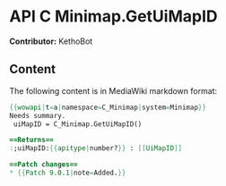 # API C Minimap.GetUiMapID

**Contributor:** KethoBot

## Content

The following content is in MediaWiki markdown format:

```mediawiki
{{wowapi|t=a|namespace=C_Minimap|system=Minimap}}
Needs summary.
 uiMapID = C_Minimap.GetUiMapID()

==Returns==
:;uiMapID:{{apitype|number?}} : [[UiMapID]]

==Patch changes==
* {{Patch 9.0.1|note=Added.}}
```